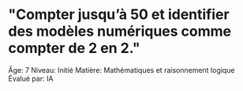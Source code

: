 # "Compter jusqu’à 50 et identifier des modèles numériques comme compter de 2 en 2."

Âge: 7
Niveau: Initié
Matière: Mathématiques et raisonnement logique
Évalué par: IA